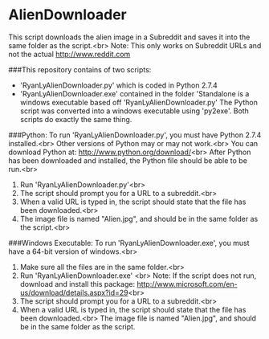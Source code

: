 AlienDownloader
===============
This script downloads the alien image in a Subreddit and saves it into the same folder as the script.<br\>
Note: This only works on Subreddit URLs and not the actual http://www.reddit.com

###This repository contains of two scripts:  
- 'RyanLyAlienDownloader.py' which is coded in Python 2.7.4
- 'RyanLyAlienDownloader.exe' contained in the folder 'Standalone is a windows executable
  based off 'RyanLyAlienDownloader.py'
  The Python script was converted into a windows executable using 'py2exe'.
Both scripts do exactly the same thing.

###Python:
To run 'RyanLyAlienDownloader.py', you must have Python 2.7.4 installed.<br\>
Other versions of Python may or may not work.<br\>
You can download Python at: http://www.python.org/download/<br\>
After Python has been downloaded and installed, the Python file should be able to be run.<br\>
1. Run 'RyanLyAlienDownloader.py'<br\>
2. The script should prompt you for a URL to a subreddit.<br\>
3. When a valid URL is typed in, the script should state that the file has been downloaded.<br\>
4. The image file is named "Alien.jpg", and should be in the same folder as the script.<br\>

###Windows Executable:
To run 'RyanLyAlienDownloader.exe', you must have a 64-bit version of windows.<br\>
1. Make sure all the files are in the same folder.<br\>
2. Run 'RyanLyAlienDownloader.exe' <br\>
Note: If the script does not run, download and install this package: http://www.microsoft.com/en-us/download/details.aspx?id=29<br\>
3. The script should prompt you for a URL to a subreddit.<br\>
4. When a valid URL is typed in, the script should state that the file has been downloaded.<br\>
The image file is named "Alien.jpg", and should be in the same folder as the script.
